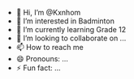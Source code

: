 - 👋 Hi, I’m @Kxnhom
- 👀 I’m interested in Badminton
- 🌱 I’m currently learning Grade 12
- 💞️ I’m looking to collaborate on ...
- 📫 How to reach me 
- 😄 Pronouns: ...
- ⚡ Fun fact: ...

<!---
Kxnhom/Kxnhom is a ✨ special ✨ repository because its `README.md` (this file) appears on your GitHub profile.
You can click the Preview link to take a look at your changes.
--->
